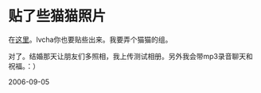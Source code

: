 # 贴了些猫猫照片

在<a href="http://new.photos.yahoo.com/gnu.spirit/album/576460762311683073">这里</a>。lvcha你也要贴些出来。我要弄个猫猫的组。

对了。结婚那天让朋友们多照相，我上传测试相册。另外我会带mp3录音聊天和祝福。：）

2006-09-05